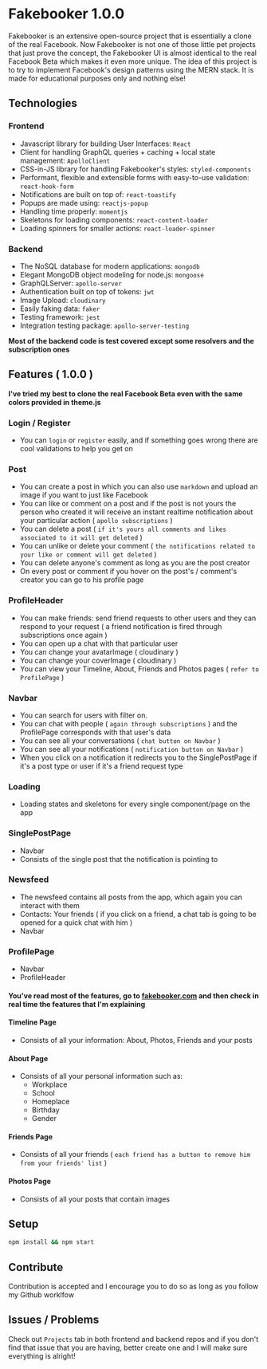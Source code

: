 # Fakebooker 1.0.0

Fakebooker is an extensive open-source project that is essentially a clone of the real Facebook. Now Fakebooker is not one of those little pet projects that just prove the concept, the Fakebooker UI is almost identical to the real Facebook Beta which makes it even more unique. The idea of this project is to try to implement Facebook's design patterns using the MERN stack. It is made for educational purposes only and nothing else!

## Technologies

### Frontend
* Javascript library for building User Interfaces: `React`
* Client for handling GraphQL queries + caching + local state management: `ApolloClient`
* CSS-in-JS library for handling Fakebooker's styles: `styled-components`
* Performant, flexible and extensible forms with easy-to-use validation: `react-hook-form`
* Notifications are built on top of: `react-toastify`
* Popups are made using: `reactjs-popup`
* Handling time properly: `momentjs`
* Skeletons for loading components: `react-content-loader`
* Loading spinners for smaller actions: `react-loader-spinner`


### Backend
* The NoSQL database for modern applications: `mongodb`
* Elegant MongoDB object modeling for node.js: `mongoose`
* GraphQLServer: `apollo-server`
* Authentication built on top of tokens: `jwt`
* Image Upload: `cloudinary`
* Easily faking data: `faker`
* Testing framework: `jest`
* Integration testing package: `apollo-server-testing`

**Most of the backend code is test covered except some resolvers and the subscription ones**

## Features ( 1.0.0 )
**I've tried my best to clone the real Facebook Beta even with the same colors provided in theme.js**
### Login / Register
* You can `login` or `register` easily, and if something goes wrong there are cool validations to help you get on

### Post
* You can create a post in which you can also use `markdown` and upload an image if you want to just like Facebook
* You can like or comment on a post and if the post is not yours the person who created it will receive an instant realtime notification about your particular action ( `apollo subscriptions` )
* You can delete a post ( `if it's yours all comments and likes associated to it will get deleted` )
* You can unlike or delete your comment ( `the notifications related to your like or comment will get deleted` )
* You can delete anyone's comment as long as you are the post creator
* On every post or comment if you hover on the post's / comment's creator you can go to his profile page

### ProfileHeader
* You can make friends: send friend requests to other users and they can respond to your request ( a friend notification is fired through subscriptions once again )
* You can open up a chat with that particular user
* You can change your avatarImage ( cloudinary )
* You can change your coverImage ( cloudinary )
* You can view your Timeline, About, Friends and Photos pages ( `refer to ProfilePage` )

### Navbar
* You can search for users with filter on.
* You can chat with people ( `again through subscriptions` ) and the ProfilePage corresponds with that user's data
* You can see all your conversations ( `chat button on Navbar` )
* You can see all your notifications ( `notification button on Navbar` )
* When you click on a notification it redirects you to the SinglePostPage if it's a post type or user if it's a friend request type

### Loading
* Loading states and skeletons for every single component/page on the app

### SinglePostPage
* Navbar
* Consists of the single post that the notification is pointing to
### Newsfeed
* The newsfeed contains all posts from the app, which again you can interact with them
* Contacts: Your friends ( if you click on a friend, a chat tab is going to be opened for a quick chat with him )
* Navbar

### ProfilePage
* Navbar
* ProfileHeader
#### You've read most of the features, go to [fakebooker.com](https://fakebooker.com) and then check in real time the features that I'm explaining
 #### Timeline Page
  * Consists of all your information: About, Photos, Friends and your posts
 #### About Page
  * Consists of all your personal information such as:
    - Workplace
    - School
    - Homeplace
    - Birthday
    - Gender
 #### Friends Page
   * Consists of all your friends ( `each friend has a button to remove him from your friends' list` )
 #### Photos Page
   * Consists of all your posts that contain images
   
## Setup
 ```sh
 npm install && npm start
 ```
 
 ## Contribute
 Contribution is accepted and I encourage you to do so as long as you follow my Github worklfow
 
 ## Issues / Problems
 Check out `Projects` tab in both frontend and backend repos and if you don't find that issue that you are having, better create one and  I will make sure everything is alright!
